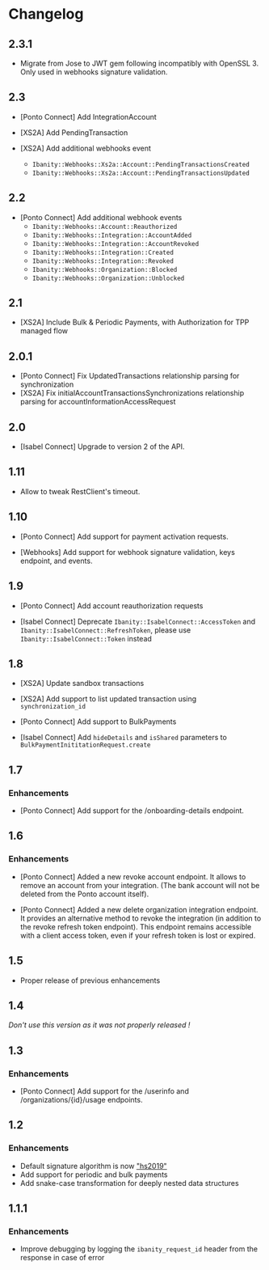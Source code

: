 # Changelog

## 2.3.1

* Migrate from Jose to JWT gem following incompatibly with OpenSSL 3. Only used in webhooks signature validation.

## 2.3

* [Ponto Connect] Add IntegrationAccount
* [XS2A] Add PendingTransaction
* [XS2A] Add additional webhooks event

  * `Ibanity::Webhooks::Xs2a::Account::PendingTransactionsCreated`
  * `Ibanity::Webhooks::Xs2a::Account::PendingTransactionsUpdated`

## 2.2

* [Ponto Connect] Add additional webhook events
  * `Ibanity::Webhooks::Account::Reauthorized`
  * `Ibanity::Webhooks::Integration::AccountAdded`
  * `Ibanity::Webhooks::Integration::AccountRevoked`
  * `Ibanity::Webhooks::Integration::Created`
  * `Ibanity::Webhooks::Integration::Revoked`
  * `Ibanity::Webhooks::Organization::Blocked`
  * `Ibanity::Webhooks::Organization::Unblocked`

## 2.1

* [XS2A] Include Bulk & Periodic Payments, with Authorization for TPP managed flow

## 2.0.1

* [Ponto Connect] Fix UpdatedTransactions relationship parsing for synchronization
* [XS2A] Fix initialAccountTransactionsSynchronizations relationship parsing for accountInformationAccessRequest

## 2.0

* [Isabel Connect] Upgrade to version 2 of the API.

## 1.11

* Allow to tweak RestClient's timeout.

## 1.10

* [Ponto Connect] Add support for payment activation requests.

* [Webhooks] Add support for webhook signature validation, keys endpoint, and events.

## 1.9

* [Ponto Connect] Add account reauthorization requests

* [Isabel Connect] Deprecate `Ibanity::IsabelConnect::AccessToken` and `Ibanity::IsabelConnect::RefreshToken`, please use `Ibanity::IsabelConnect::Token` instead

## 1.8

* [XS2A] Update sandbox transactions

* [XS2A] Add support to list updated transaction using `synchronization_id`

* [Ponto Connect] Add support to BulkPayments

* [Isabel Connect] Add `hideDetails` and `isShared` parameters to `BulkPaymentInititationRequest.create`

## 1.7
### Enhancements

* [Ponto Connect] Add support for the /onboarding-details endpoint.

## 1.6
### Enhancements

* [Ponto Connect] Added a new revoke account endpoint. It allows to remove an account from your integration. (The bank account will not be deleted from the Ponto account itself).

* [Ponto Connect] Added a new delete organization integration endpoint. It provides an alternative method to revoke the integration (in addition to the revoke refresh token endpoint). This endpoint remains accessible with a client access token, even if your refresh token is lost or expired.

## 1.5

* Proper release of previous enhancements

## 1.4

*Don't use this version as it was not properly released !*

## 1.3

### Enhancements

* [Ponto Connect] Add support for the /userinfo and /organizations/{id}/usage endpoints.

## 1.2

### Enhancements

* Default signature algorithm is now ["hs2019"](https://tools.ietf.org/html/draft-cavage-http-signatures-12#appendix-E.2)
* Add support for periodic and bulk payments
* Add snake-case transformation for deeply nested data structures

## 1.1.1

### Enhancements

* Improve debugging by logging the `ibanity_request_id` header from the response in case of error

